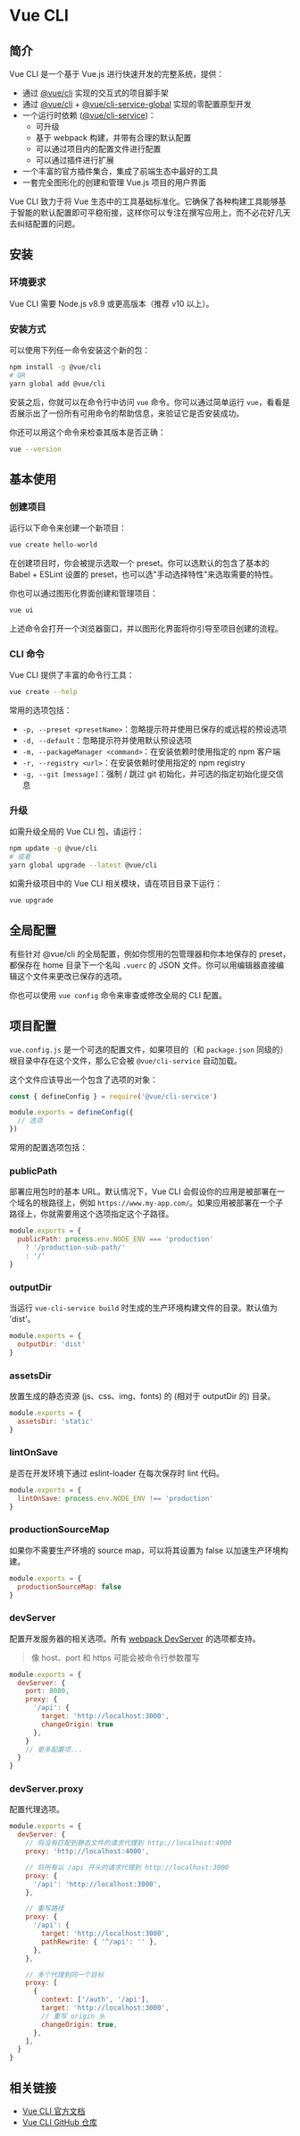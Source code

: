 # Vue CLI

## 简介

Vue CLI 是一个基于 Vue.js 进行快速开发的完整系统，提供：

- 通过 [@vue/cli](https://github.com/vuejs/vue-cli/tree/dev/packages/%40vue/cli) 实现的交互式的项目脚手架
- 通过 [@vue/cli](https://github.com/vuejs/vue-cli/tree/dev/packages/%40vue/cli) + [@vue/cli-service-global](https://github.com/vuejs/vue-cli/tree/dev/packages/%40vue/cli-service-global) 实现的零配置原型开发
- 一个运行时依赖 ([@vue/cli-service](https://github.com/vuejs/vue-cli/tree/dev/packages/%40vue/cli-service))：
  - 可升级
  - 基于 webpack 构建，并带有合理的默认配置
  - 可以通过项目内的配置文件进行配置
  - 可以通过插件进行扩展
- 一个丰富的官方插件集合，集成了前端生态中最好的工具
- 一套完全图形化的创建和管理 Vue.js 项目的用户界面

Vue CLI 致力于将 Vue 生态中的工具基础标准化。它确保了各种构建工具能够基于智能的默认配置即可平稳衔接，这样你可以专注在撰写应用上，而不必花好几天去纠结配置的问题。

## 安装

### 环境要求

Vue CLI 需要 Node.js v8.9 或更高版本（推荐 v10 以上）。

### 安装方式

可以使用下列任一命令安装这个新的包：

```bash
npm install -g @vue/cli
# OR
yarn global add @vue/cli
```

安装之后，你就可以在命令行中访问 `vue` 命令。你可以通过简单运行 `vue`，看看是否展示出了一份所有可用命令的帮助信息，来验证它是否安装成功。

你还可以用这个命令来检查其版本是否正确：

```bash
vue --version
```

## 基本使用

### 创建项目

运行以下命令来创建一个新项目：

```bash
vue create hello-world
```

在创建项目时，你会被提示选取一个 preset。你可以选默认的包含了基本的 Babel + ESLint 设置的 preset，也可以选"手动选择特性"来选取需要的特性。

你也可以通过图形化界面创建和管理项目：

```bash
vue ui
```

上述命令会打开一个浏览器窗口，并以图形化界面将你引导至项目创建的流程。

### CLI 命令

Vue CLI 提供了丰富的命令行工具：

```bash
vue create --help
```

常用的选项包括：
- `-p, --preset <presetName>`：忽略提示符并使用已保存的或远程的预设选项
- `-d, --default`：忽略提示符并使用默认预设选项
- `-m, --packageManager <command>`：在安装依赖时使用指定的 npm 客户端
- `-r, --registry <url>`：在安装依赖时使用指定的 npm registry
- `-g, --git [message]`：强制 / 跳过 git 初始化，并可选的指定初始化提交信息

### 升级

如需升级全局的 Vue CLI 包，请运行：

```bash
npm update -g @vue/cli
# 或者
yarn global upgrade --latest @vue/cli
```

如需升级项目中的 Vue CLI 相关模块，请在项目目录下运行：

```bash
vue upgrade
```

## 全局配置

有些针对 @vue/cli 的全局配置，例如你惯用的包管理器和你本地保存的 preset，都保存在 home 目录下一个名叫 `.vuerc` 的 JSON 文件。你可以用编辑器直接编辑这个文件来更改已保存的选项。

你也可以使用 `vue config` 命令来审查或修改全局的 CLI 配置。

## 项目配置

`vue.config.js` 是一个可选的配置文件，如果项目的（和 `package.json` 同级的）根目录中存在这个文件，那么它会被 `@vue/cli-service` 自动加载。

这个文件应该导出一个包含了选项的对象：

```js [vue.config.js]
const { defineConfig } = require('@vue/cli-service')

module.exports = defineConfig({
  // 选项
})
```

常用的配置选项包括：

### publicPath

部署应用包时的基本 URL。默认情况下，Vue CLI 会假设你的应用是被部署在一个域名的根路径上，例如 `https://www.my-app.com/`。如果应用被部署在一个子路径上，你就需要用这个选项指定这个子路径。

```js
module.exports = {
  publicPath: process.env.NODE_ENV === 'production'
    ? '/production-sub-path/'
    : '/'
}
```

### outputDir

当运行 `vue-cli-service build` 时生成的生产环境构建文件的目录。默认值为 'dist'。

```js
module.exports = {
  outputDir: 'dist'
}
```

### assetsDir

放置生成的静态资源 (js、css、img、fonts) 的 (相对于 outputDir 的) 目录。

```js
module.exports = {
  assetsDir: 'static'
}
```

### lintOnSave

是否在开发环境下通过 eslint-loader 在每次保存时 lint 代码。

```js
module.exports = {
  lintOnSave: process.env.NODE_ENV !== 'production'
}
```

### productionSourceMap

如果你不需要生产环境的 source map，可以将其设置为 false 以加速生产环境构建。

```js
module.exports = {
  productionSourceMap: false
}
```

### devServer

配置开发服务器的相关选项。所有 [webpack DevServer](https://webpack.js.org/configuration/dev-server/) 的选项都支持。

> 像 host、port 和 https 可能会被命令行参数覆写

```js
module.exports = {
  devServer: {
    port: 8080,
    proxy: {
      '/api': {
        target: 'http://localhost:3000',
        changeOrigin: true
      },
    }
    // 更多配置项...
  }
}
```

### devServer.proxy

配置代理选项。

```js
module.exports = {
  devServer: {
    // 将没有匹配到静态文件的请求代理到 http://localhost:4000
    proxy: 'http://localhost:4000',

    // 将所有以 /api 开头的请求代理到 http://localhost:3000
    proxy: {
      '/api': 'http://localhost:3000',
    },

    // 重写路径
    proxy: {
      '/api': {
        target: 'http://localhost:3000',
        pathRewrite: { '^/api': '' },
      },
    },

    // 多个代理到同一个目标
    proxy: [
      {
        context: ['/auth', '/api'],
        target: 'http://localhost:3000',
        // 重写 origin 头
        changeOrigin: true,
      },
    ],
  }
}
```


## 相关链接

- [Vue CLI 官方文档](https://cli.vuejs.org/zh/)
- [Vue CLI GitHub 仓库](https://github.com/vuejs/vue-cli)
